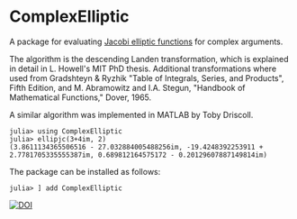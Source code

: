 # ComplexElliptic

A package for evaluating [Jacobi elliptic functions](https://dlmf.nist.gov/22.2) for complex arguments.


The algorithm is the descending Landen transformation, which is explained in detail in L. Howell's MIT PhD thesis. Additional transformations where used from Gradshteyn & Ryzhik "Table of Integrals, Series, and Products", Fifth Edition, and M. Abramowitz and I.A. Stegun, "Handbook of Mathematical Functions," Dover, 1965.

A similar algorithm was implemented in MATLAB by Toby Driscoll. 

```jlcon
julia> using ComplexElliptic
julia> ellipjc(3+4im, 2)
(3.8611134365506516 - 27.032884005488256im, -19.4248392253911 + 2.7781705335555387im, 0.689812164575172 - 0.20129607887149814im)
```

The package can be installed as follows:

```jlcon
julia> ] add ComplexElliptic

```
[![DOI](https://zenodo.org/badge/721857483.svg)](https://zenodo.org/doi/10.5281/zenodo.12622676)
